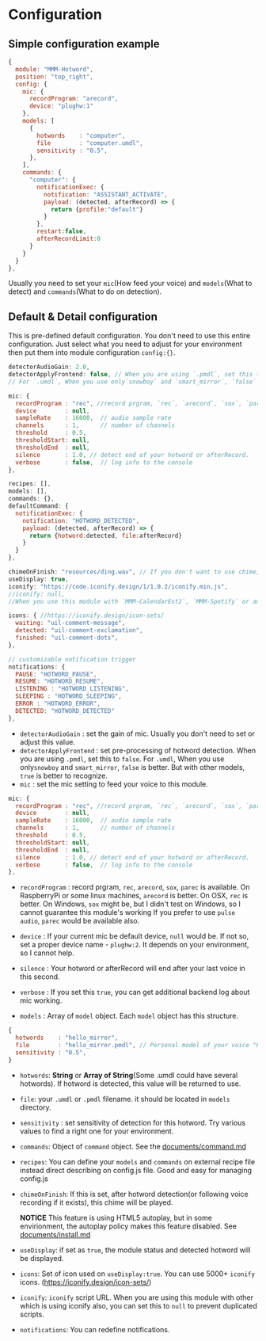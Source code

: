 # Configuration

## Simple configuration example
```js
{
  module: "MMM-Hotword",
  position: "top_right",
  config: {
    mic: {
      recordProgram: "arecord",
      device: "plughw:1"
    },
    models: [
      {
        hotwords    : "computer",
        file        : "computer.umdl",
        sensitivity : "0.5",
      },
    ],
    commands: {
      "computer": {
        notificationExec: {
          notification: "ASSISTANT_ACTIVATE",
          payload: (detected, afterRecord) => {
            return {profile:"default"}
          }
        },
        restart:false,
        afterRecordLimit:0
      }
    }
  }
},
```
Usually you need to set your `mic`(How feed your voice) and `models`(What to detect) and `commands`(What to do on detection).

## Default & Detail configuration
This is pre-defined default configuration. You don't need to use this entire configuration. Just select what you need to adjust for your environment then put them into module configuration `config:{}`.


```js
detectorAudioGain: 2.0,
detectorApplyFrontend: false, // When you are using `.pmdl`, set this to `false`.
// For `.umdl`, When you use only`snowboy` and `smart_mirror`, `false` is better. But with other models, `true` is better.

mic: {
  recordProgram : "rec", //record prgram, `rec`, `arecord`, `sox`, `parec` is available
  device        : null,
  sampleRate    : 16000,  // audio sample rate
  channels      : 1,      // number of channels
  threshold     : 0.5,
  thresholdStart: null,
  thresholdEnd  : null,
  silence       : 1.0, // detect end of your hotword or afterRecord.
  verbose       : false,  // log info to the console
},

recipes: [],
models: [],
commands: {},
defaultCommand: {
  notificationExec: {
    notification: "HOTWORD_DETECTED",
    payload: (detected, afterRecord) => {
      return {hotword:detected, file:afterRecord}
    }
  }
},

chimeOnFinish: "resources/ding.wav", // If you don't want to use chime, set this to null.
useDisplay: true,
iconify: "https://code.iconify.design/1/1.0.2/iconify.min.js",
//iconify: null,
//When you use this module with `MMM-CalendarExt2`, `MMM-Spotify` or any other `iconify` used modules together, Set this to null.

icons: { //https://iconify.design/icon-sets/
  waiting: "uil-comment-message",
  detected: "uil-comment-exclamation",
  finished: "uil-comment-dots",
},

// customizable notification trigger
notifications: {
  PAUSE: "HOTWORD_PAUSE",
  RESUME: "HOTWORD_RESUME",
  LISTENING : "HOTWORD_LISTENING",
  SLEEPING : "HOTWORD_SLEEPING",
  ERROR : "HOTWORD_ERROR",
  DETECTED: "HOTWORD_DETECTED"
},
```

- `detectorAudioGain` : set the gain of mic. Usually you don't need to set or adjust this value.
- `detectorApplyFrontend` : set pre-processing of hotword detection. When you are using `.pmdl`, set this to `false`.
  For `.umdl`, When you use only`snowboy` and `smart_mirror`, `false` is better. But with other models, `true` is better to recognize.
- `mic` : set the mic setting to feed your voice to this module.
```js
mic: {
  recordProgram : "rec", //record prgram, `rec`, `arecord`, `sox`, `parec` is available
  device        : null,
  sampleRate    : 16000,  // audio sample rate
  channels      : 1,      // number of channels
  threshold     : 0.5,
  thresholdStart: null,
  thresholdEnd  : null,
  silence       : 1.0, // detect end of your hotword or afterRecord.
  verbose       : false,  // log info to the console
},
```
  - `recordProgram` : record prgram, `rec`, `arecord`, `sox`, `parec` is available.
    On RaspberryPi or some linux machines, `arecord` is better.
    On OSX, `rec` is better.
    On Windows, `sox` might be, but I didn't test on Windows, so I cannot guarantee this module's working
    If you prefer to use `pulse audio`, `parec` would be available also.

  - `device` : If your current mic be default device, `null` would be. If not so, set a proper device name - `plughw:2`. It depends on your environment, so I cannot help.
  - `silence` : Your hotword or afterRecord will end after your last voice in this second.
  - `verbose` : If you set this `true`, you can get additional backend log about mic working.
- `models` : Array of `model` object. Each `model` object has this structure.
```js
{
  hotwords    : "hello_mirror",
  file        : "hello_mirror.pmdl", // Personal model of your voice "Hello mirror"
  sensitivity : "0.5",
}
```
  - `hotwords`: **String** or **Array of String**(Some .umdl could have several hotwords). If hotword is detected, this value will be returned to use.
  - `file`: your `.umdl` or `.pmdl` filename. it should be located in `models` directory.
  - `sensitivity` : set sensitivity of detection for this hotword. Try various values to find a right one for your environment.
- `commands`: Object of `command` object. See the [documents/command.md](../documents/command.md)
- `recipes`: You can define your `models` and `commands` on external recipe file instead direct describing on config.js file. Good and easy for managing config.js
- `chimeOnFinish`: If this is set, after hotword detection(or following voice recording if it exists), this chime will be played.

  **NOTICE** This feature is using HTML5 autoplay, but in some envirionment, the autoplay policy makes this feature disabled. See [documents/install.md](../documents/install.md)
- `useDisplay`: if set as `true`, the module status and detected hotword will be displayed.
- `icons`: Set of icon used on `useDisplay:true`. You can use 5000+ `iconify` icons. (https://iconify.design/icon-sets/)
- `iconify`: `iconify` script URL. When you are using this module with other which is using iconify also, you can set this to `null` to prevent duplicated scripts.
- `notifications`: You can redefine notifications.
